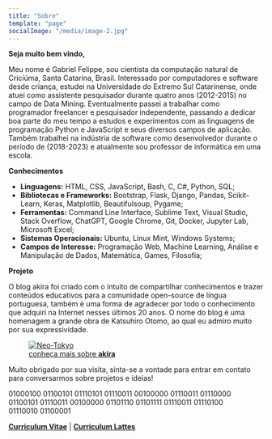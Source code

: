 ```yaml
---
title: "Sobre"
template: "page"
socialImage: "/media/image-2.jpg"
---
```


<b>Seja muito bem vindo,</b>

Meu nome é Gabriel Felippe, sou cientista da computação natural de Criciúma, Santa Catarina, Brasil. Interessado por computadores e software desde criança, estudei na Universidade do Extremo Sul Catarinense, onde atuei como assistente pesquisador durante quatro anos (2012-2015) no campo de Data Mining. Eventualmente passei a trabalhar como programador freelancer e pesquisador independente, passando a dedicar boa parte do meu tempo a estudos e experimentos com as linguagens de programação Python e JavaScript e seus diversos campos de aplicação. Também trabalhei na indústria de software como desenvolvedor durante o período de (2018-2023) e atualmente sou professor de informática em uma escola.

<b>Conhecimentos</b>

  - **Linguagens:** HTML, CSS, JavaScript, Bash, C, C#, Python, SQL;
  - **Bibliotecas e Frameworks:** Bootstrap, Flask, Django, Pandas, Scikit-Learn, Keras, Matplotlib, Beautifulsoup, Pygame;
  - **Ferramentas:** Command Line Interface, Sublime Text, Visual Studio, Stack Overflow, ChatGPT, Google Chrome, Git, Docker, Jupyter Lab, Microsoft Excel;
  - **Sistemas Operacionais:** Ubuntu, Linux Mint, Windows Systems;
  - **Campos de Interesse:** Programação Web, Machine Learning, Análise e Manipulação de Dados, Matemática, Games, Filosofia;

<b>Projeto</b>

O blog akira foi criado com o intuito de compartilhar conhecimentos e trazer conteúdos educativos para a comunidade open-source de língua portuguesa, também é uma forma de agradecer por todo o conhecimento que adquiri na Internet nesses últimos 20 anos. O nome do blog é uma homenagem a grande obra de Katsuhiro Otomo, ao qual eu admiro muito por sua expressividade. 

<figure class="float-right" style="width: 400px">
	<a href="https://en.wikipedia.org/wiki/Akira_(1988_film)"><img src="/media/akira.jpg" alt="Neo-Tokyo"></a>
	<figcaption><a href="https://en.wikipedia.org/wiki/Akira_(1988_film)">conheça mais sobre <b>akira</b></a></figcaption>
</figure>

Muito obrigado por sua visita, sinta-se a vontade para entrar em contato para conversarmos sobre projetos e ideias!

<figure style="margin-block-start: 0;margin-inline-start: 0;">
01000100 01100101 01110101 01110011 00100000 01110011 01110000 01100101 01110011 00100000 01101110 01101111 01110011 01110100 01110010 01100001
</figure>

**[Curriculum Vitae](https://gabrielcv.netlify.com/)** | **[Curriculum Lattes](http://lattes.cnpq.br/6618667439740836)**
